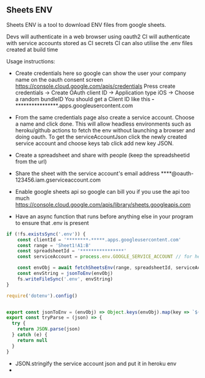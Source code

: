 ## Sheets ENV
Sheets ENV is a tool to download ENV files from google sheets.

Devs will authenticate in a web browser using oauth2
CI will authenticate with service accounts stored as CI secrets
CI can also utilise the .env files created at build time

Usage instructions:

- Create credentials here so google can show the user your company name on the oauth consent screen
https://console.cloud.google.com/apis/credentials
Press create credentials -> Create OAuth client ID -> Application type iOS -> Choose a random bundleID
You should get a Client ID like this ************-****************************.apps.googleusercontent.com

- From the same credentials page also create a service account. Choose a name and click done. This will allow headless environments such as heroku/github actions to fetch the env without launching a browser and doing oauth. To get the serviceAccountJson click the newly created service account and choose keys tab click add new key JSON.

- Create a spreadsheet and share with people (keep the spreadsheetid from the url)
- Share the sheet with the service account's email address ****@oauth-123456.iam.gserviceaccount.com

- Enable google sheets api so google can bill you if you use the api too much https://console.cloud.google.com/apis/library/sheets.googleapis.com

- Have an async function that runs before anything else in your program to ensure that .env is present
```js
if (!fs.existsSync('.env')) {
    const clientId = '********-*****.apps.googleusercontent.com'
    const range = 'Sheet1!A1:B'
    const spreadsheetId = '****************'
    const serviceAccount = process.env.GOOGLE_SERVICE_ACCOUNT // for headless environments

    const envObj = await fetchSheetsEnv(range, spreadsheetId, serviceAccount, clientId)
    const envString = jsonToEnv(envObj)
    fs.writeFileSync('.env', envString)
}

require('dotenv').config()


export const jsonToEnv = (envObj) => Object.keys(envObj).map(key => `${key}=${envObj[key]}`).join('\n')
export const tryParse = (json) => {
  try {
    return JSON.parse(json)
  } catch (e) {
    return null
  }
}
```

- JSON.stringify the service account json and put it in heroku env
- 